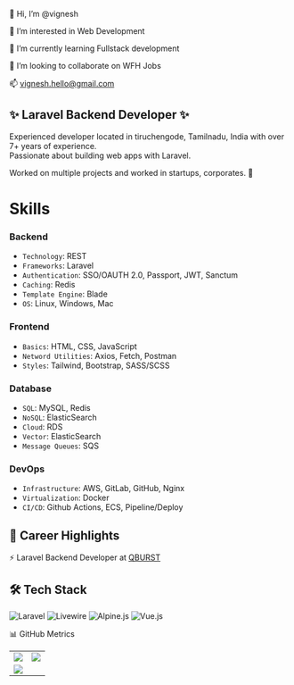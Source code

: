 👋 Hi, I’m @vignesh

👀 I’m interested in Web Development

🌱 I’m currently learning Fullstack development

💞️ I’m looking to collaborate on WFH Jobs

📫 vignesh.hello@gmail.com

## ✨ Laravel Backend Developer ✨

Experienced developer located in tiruchengode, Tamilnadu, India with over 7+ years of experience. <br>
Passionate about building web apps with Laravel.

Worked on multiple projects and worked in startups, corporates. 🚀

# Skills

### Backend
- `Technology`: REST
- `Frameworks`: Laravel
- `Authentication`: SSO/OAUTH 2.0, Passport, JWT, Sanctum
- `Caching`: Redis
- `Template Engine`: Blade
- `OS`: Linux, Windows, Mac

### Frontend
- `Basics`: HTML, CSS, JavaScript
- `Netword Utilities`: Axios, Fetch, Postman
- `Styles`: Tailwind, Bootstrap, SASS/SCSS

### Database
- `SQL`: MySQL, Redis
- `NoSQL`: ElasticSearch
- `Cloud`: RDS
- `Vector`: ElasticSearch
- `Message Queues`: SQS

### DevOps
- `Infrastructure`: AWS, GitLab, GitHub, Nginx
- `Virtualization`: Docker
- `CI/CD`: Github Actions, ECS, Pipeline/Deploy

## 💼 Career Highlights

⚡ Laravel Backend Developer at [QBURST](https://www.qburst.com/en-in/) <br>

## 🛠️ Tech Stack
![Laravel](https://img.shields.io/badge/Laravel-%23FF2D20.svg?style=for-the-badge&logo=laravel&logoColor=white) ![Livewire](https://img.shields.io/badge/Livewire-%23DA558C.svg?style=for-the-badge&logo=livewire&logoColor=white) ![Alpine.js](https://img.shields.io/badge/Alpine.js-%2377C1D2.svg?style=for-the-badge&logo=alpine.js&logoColor=white) ![Vue.js](https://img.shields.io/badge/Vue.js-%233FB27F.svg?style=for-the-badge&logo=vue.js&logoColor=white)

📊 GitHub Metrics

<table border="0" cellpadding='0' cellspacing='0'>
  <tr>
    <td>
      <img src="https://github-readme-stats.vercel.app/api?username=vigneshmersal&show_icons=true&theme=github&border_radius=8" />
    </td>
    <td>
    <img src="https://github-readme-stats.vercel.app/api/top-langs/?username=vigneshmersal&layout=compact&theme=github&hide=rich+text+format&langs_count=8&border_radius=8" />
    </td>
  </tr>
  <tr>
    <td colspan="2">
      <a href="https://github.com/vigneshmersal/github-readme-activity-graph">
        <img src="https://github-readme-activity-graph.vercel.app/graph?username=vigneshmersal&theme=github-light&line=5094F0&point=3878cf&hide_title=false&custom_title=Contributions&radius=8" />
      </a>
    </td>
  </tr>
<tr>
</table>
